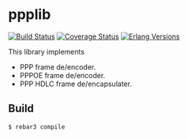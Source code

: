 ppplib
======

[![Build Status][gh badge]][gh]
[![Coverage Status][coveralls badge]][coveralls]
[![Erlang Versions][erlang version badge]][gh]

This library implements
- PPP frame de/encoder.
- PPPOE frame de/encoder.
- PPP HDLC frame de/encapsulater.

Build
-----

    $ rebar3 compile

<!-- Badges -->
[gh]: https://github.com/travelping/ppplib/actions/workflows/main.yml
[gh badge]: https://img.shields.io/github/workflow/status/travelping/ppplib/main?style=flat-square
[coveralls]: https://coveralls.io/github/travelping/ppplib
[coveralls badge]: https://img.shields.io/coveralls/travelping/ppplib/master.svg?style=flat-square
[erlang version badge]: https://img.shields.io/badge/erlang-R22.0%20to%2023.2-blue.svg?style=flat-square
